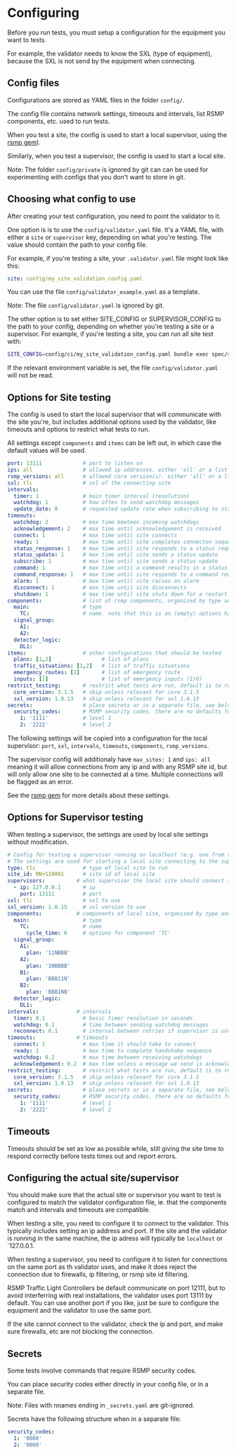 # Configuring
Before you run tests, you must setup a configuration for the equipment you want to tests. 

For example, the validator needs to know the SXL (type of equipment), because the SXL is not send by the equipment when connecting.

## Config files
Configurations are stored as YAML files in the folder `config/`.

The config file contains network settings, timeouts and intervals, list RSMP components, etc. used to run tests.

When you test a site, the config is used to start a local supervisor, using the [rsmp gem](https://github.com/rsmp-nordic/rsmp)).

Similarly, when you test a supervisor, the config is used to start a local site.

Note: The folder `config/private` is ignored by git can can be used for experimenting with configs that you don't want to store in git.

## Choosing what config to use
After creating your test configuration, you need to point the validator to it.

One option is is to use the `config/validator.yaml` file. It's a YAML file, with either a `site` or `supervisor` key, depending on what you're testing. The value should contain the path to your config file.

For example, if you're testing a site, your `.validator.yaml` file might look like this:

```yaml
site: config/my_site_validation_config.yaml
```

You can use the file `config/validator_example.yaml` as a template.

Note: The file `config/validator.yaml` is ignored by git.

The other option is to set either SITE_CONFIG or SUPERVISOR_CONFIG to the path to your config, depending on whether you're testing a site or a supervisor. For example, if you're testing a site, you can run all site test with:

```sh
SITE_CONFIG=config/ci/my_site_validation_config.yaml bundle exec spec/site
```

If the relevant environment variable is set, the file `config/validator.yaml` will not be read.

## Options for Site testing
The config is used to start the local supervisor that will communicate with the site you're, but includes additional options used by the validator, like timeouts and options to restrict what tests to run.

All settings except `components` and `items` can be left out, in which case the default values will be used.

```yaml
port: 13111             # port to listen on
ips: all                # allowed ip addresses. either 'all' or a list
rsmp_versions: all      # allowed core version(s). either 'all' or a list
sxl: tlc                # sxl of the connecting site
intervals:
  timer: 1              # main timer interval (resolution)
  watchdog: 1           # how often to send watchdog messages
  update_date: 0        # requested update rate when subscribing to statuses
timeouts:
  watchdog: 2           # max time bewteen incoming watchdogs
  acknowledgement: 2    # max time until acknowledgement is received
  connect: 1            # max time until site connects
  ready: 1              # max time until site completes connecton sequence
  status_response: 1    # max time until site responds to a status request
  status_update: 1      # max time until site sends a status update
  subscribe: 1          # max time until site sends a status update
  command: 1            # max time until a command results in a status update
  command_response: 1   # max time until site responds to a command request
  alarm: 1              # max time until site raises an alarm
  disconnect: 1         # max time until site disconnects
  shutdown: 1           # max time until site shuts down for a restart
components:             # list of rsmp components, organized by type and name
  main:                 # type
    TC:                 # name. note that this is an (empty) options hash
  signal_group:
    A1:
    A2:
  detector_logic:       
    DL1:
items:                  # other configurations that should be tested
  plans: [1,2]                # list of plans
  traffic_situations: [1,2]   # list of traffic situations
  emergency_routes: [1]       # list of emergency route
  inputs: [1]                 # list of emergency inputs (I/O)
restrict_testing:       # restrict what tests are run, default is to run all
  core_version: 3.1.5   # skip unless relevant for core 3.1.5
  sxl_version: 1.0.13   # skip unless relevant for sxl 1.0.13
secrets:                # place secrets or in a separate file, see below
  security_codes:       # RSMP security codes. there are no defaults for these
    1: '1111'           # level 1
    2: '2222'           # level 2
```

The following settings will be copied into a configuration for the local supervisor: `port`, `sxl`, `intervals`, `timeouts`, `components`, `rsmp_versions`.

The supervisor config will additionaly have `max_sites: 1` and `ips: all` meaning it will allow connections from any ip and with any RSMP site id, but will only allow one site to be connected at a time. Multiple connections will be flagged as an error.

See the [rsmp gem](https://github.com/rsmp-nordic/rsmp) for more details about these settings.

## Options for Supervisor testing
When testing a supervisor, the settings are used by local site settings without modification.

```yaml
# Config for testing a supervisor running on localhost (e.g. one from the rsmp gem)
# The settings are used for starting a local site connecting to the supervisor tested
type: tlc               # type of local site to run
site_id: RN+SI0001      # site id of local site
supervisors:          # what supervisor the local site should connect to
  - ip: 127.0.0.1       # ip
    port: 13111         # port
sxl: tlc                # sxl to use
sxl_version: 1.0.15     # sxl version to use
components:           # components of local site, organized by type and name
  main:                 # type
    TC:                 # name
      cycle_time: 6     # options for component 'TC'
  signal_group:
    A1:
      plan: '11NBBB'
    A2:
      plan: '1NBBBB'
    B1:
      plan: 'BBB11N'
    B2:
      plan: 'BBB1NB'
  detector_logic:
    DL1:
intervals:            # intervals
  timer: 0.1            # basic timer resolution in seconds
  watchdog: 0.1         # time between sending watchdog messages
  reconnect: 0.1        # interval between retries if supervisor is unreachable
timeouts:             # timeouts
  connect: 1            # max time it should take to connect
  ready: 1              # max time to complete handshake sequence
  watchdog: 0.2         # max time between receiving watchdogs
  acknowledgement: 0.2  # max time unless a message we send is acknowledged
restrict_testing:       # restrict what tests are run, default is to run all
  core_version: 3.1.5   # skip unless relevant for core 3.1.5
  sxl_version: 1.0.13   # skip unless relevant for sxl 1.0.13
secrets:                # place secrets or in a separate file, see below
  security_codes:       # RSMP security codes. there are no defaults for these
    1: '1111'           # level 1
    2: '2222'           # level 2
```

## Timeouts
Timeouts should be set as low as possible while, still giving the site time to respond correctly before tests times out and report errors.

## Configuring the actual site/supervisor
You should make sure that the actual site or supervisor you want to test is configured to match the validator configuration file, ie. that the components match and intervals and timeouts are compatible.

When testing a site, you need to configure it to connect to the validator.
This typically includes setting an ip address and port. If the site and the validator is running in the same machine, the ip adress will typically be `localhost` or `127.0.0.1.

When testing a supervisor, you need to configure it to listen for connections on the same port as th validator uses, and make it does reject the connection due to firewalls, ip filtering, or rsmp site id filtering.

RSMP Traffic Light Controllers be default communicate on port 12111, but to avoid interferring with real installations, the validator uses port 13111 by default. You can use another port if you like, just be sure to configure the equipment and the validator to use the same port.

If the site cannot connect to the validator, check the ip and port, and make sure firewalls, etc are not blocking the connection.

## Secrets
Some tests involve commands that require RSMP security codes.

You can place security codes either directly in your config file, or in a separate file.

Note: Files with nnames ending in `_secrets.yaml` are git-ignored.

Secrets have the following structure when in a separate file:

```yaml
security_codes:
  1: '0000'
  2: '0000'
```

